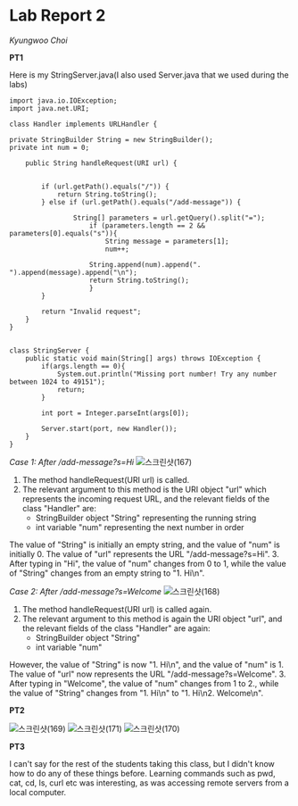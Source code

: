# Lab Report 2 
*Kyungwoo Choi*  

**PT1**

Here is my StringServer.java(I also used Server.java that we used during the labs)


    import java.io.IOException;
    import java.net.URI;
    
    class Handler implements URLHandler {
    
    private StringBuilder String = new StringBuilder();
    private int num = 0;
    
        public String handleRequest(URI url) {
    
    
            if (url.getPath().equals("/")) {
                return String.toString();
            } else if (url.getPath().equals("/add-message")) {
    
                    String[] parameters = url.getQuery().split("=");
                        if (parameters.length == 2 && parameters[0].equals("s")){
                            String message = parameters[1];
                            num++;
    
                        String.append(num).append(". ").append(message).append("\n");
                        return String.toString();
                        }
            }     
            
            return "Invalid request";
        }
    }
    
    
    class StringServer {
        public static void main(String[] args) throws IOException {
            if(args.length == 0){
                System.out.println("Missing port number! Try any number between 1024 to 49151");
                return;
            }
    
            int port = Integer.parseInt(args[0]);
    
            Server.start(port, new Handler());
        }
    }



*Case 1: After /add-message?s=Hi*
![스크린샷(167)](https://github.com/kyc013/cse15l-lab-reports/assets/147003854/0ff2d04d-2cde-4a51-abfa-248ee4253436)

1. The method handleRequest(URI url) is called.
2. The relevant argument to this method is the URI object "url" which represents the incoming request URL, and the relevant fields of the class "Handler" are:
   - StringBuilder object "String" representing the running string
   - int variable "num" representing the next number in order
     
The value of "String" is initially an empty string, and the value of "num" is initially 0. The value of "url" represents the URL "/add-message?s=Hi".
3. After typing in "Hi", the value of "num" changes from 0 to 1, while the value of "String" changes from an empty string to "1. Hi\n".


*Case 2: After /add-message?s=Welcome*
![스크린샷(168)](https://github.com/kyc013/cse15l-lab-reports/assets/147003854/797931bc-7142-4e67-8e86-dad4fc378d6d)

1. The method handleRequest(URI url) is called again.
2. The relevant argument to this method is again the URI object "url", and the relevant fields of the class "Handler" are again:
   - StringBuilder object "String"
   - int variable "num"
     
However, the value of "String" is now "1. Hi\n", and the value of "num" is 1. The value of "url" now represents the URL "/add-message?s=Welcome".
3. After typing in "Welcome", the value of "num" changes from 1 to 2., while the value of "String" changes from "1. Hi\n" to "1. Hi\n2. Welcome\n".

**PT2**

![스크린샷(169)](https://github.com/kyc013/cse15l-lab-reports/assets/147003854/b6f7e2d2-85b1-43dd-8f51-dde35b9f21fe)
![스크린샷(171)](https://github.com/kyc013/cse15l-lab-reports/assets/147003854/0d787220-c3a1-40ff-b094-4db6d4f0a25b)
![스크린샷(170)](https://github.com/kyc013/cse15l-lab-reports/assets/147003854/2aebbd67-f19b-460e-a1ae-12cc40e171cc)

**PT3**

I can't say for the rest of the students taking this class, but I didn't know how to do any of these things before. Learning commands such as pwd, cat, cd, ls, curl etc was interesting, as was accessing remote servers from a local computer. 
